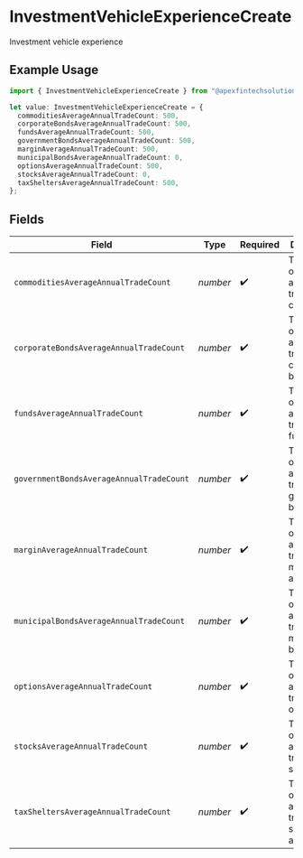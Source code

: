 # InvestmentVehicleExperienceCreate

Investment vehicle experience

## Example Usage

```typescript
import { InvestmentVehicleExperienceCreate } from "@apexfintechsolutions/ascend-sdk/models/components";

let value: InvestmentVehicleExperienceCreate = {
  commoditiesAverageAnnualTradeCount: 500,
  corporateBondsAverageAnnualTradeCount: 500,
  fundsAverageAnnualTradeCount: 500,
  governmentBondsAverageAnnualTradeCount: 500,
  marginAverageAnnualTradeCount: 500,
  municipalBondsAverageAnnualTradeCount: 0,
  optionsAverageAnnualTradeCount: 500,
  stocksAverageAnnualTradeCount: 0,
  taxSheltersAverageAnnualTradeCount: 500,
};
```

## Fields

| Field                                                         | Type                                                          | Required                                                      | Description                                                   | Example                                                       |
| ------------------------------------------------------------- | ------------------------------------------------------------- | ------------------------------------------------------------- | ------------------------------------------------------------- | ------------------------------------------------------------- |
| `commoditiesAverageAnnualTradeCount`                          | *number*                                                      | :heavy_check_mark:                                            | The number of average annual trades of commodities            | 500                                                           |
| `corporateBondsAverageAnnualTradeCount`                       | *number*                                                      | :heavy_check_mark:                                            | The number of average annual trades of corporate bonds        | 500                                                           |
| `fundsAverageAnnualTradeCount`                                | *number*                                                      | :heavy_check_mark:                                            | The number of average annual trades of funds                  | 500                                                           |
| `governmentBondsAverageAnnualTradeCount`                      | *number*                                                      | :heavy_check_mark:                                            | The number of average annual trades of government bonds       | 500                                                           |
| `marginAverageAnnualTradeCount`                               | *number*                                                      | :heavy_check_mark:                                            | The number of average annual trades in margin accounts        | 500                                                           |
| `municipalBondsAverageAnnualTradeCount`                       | *number*                                                      | :heavy_check_mark:                                            | The number of average annual trades of municipal bonds        | 0                                                             |
| `optionsAverageAnnualTradeCount`                              | *number*                                                      | :heavy_check_mark:                                            | The number of average annual trades of options                | 500                                                           |
| `stocksAverageAnnualTradeCount`                               | *number*                                                      | :heavy_check_mark:                                            | The number of average annual trades of stocks                 | 0                                                             |
| `taxSheltersAverageAnnualTradeCount`                          | *number*                                                      | :heavy_check_mark:                                            | The number of average annual trades in tax sheltered accounts | 500                                                           |